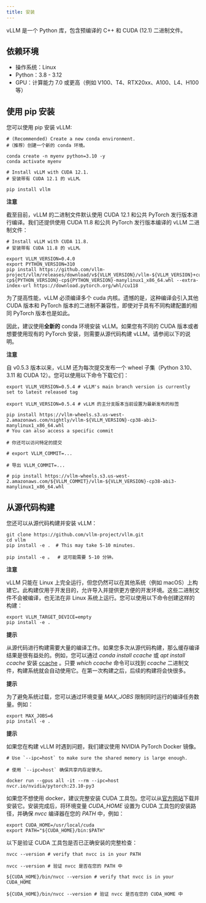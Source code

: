 ```yaml
---
title: 安装
---
```



vLLM 是一个 Python 库，包含预编译的 C++ 和 CUDA (12.1) 二进制文件。


## 依赖环境

* 操作系统：Linux
* Python：3.8 - 3.12
* GPU：计算能力 7.0 或更高（例如 V100、T4、RTX20xx、A100、L4、H100 等）


## 使用 pip 安装

您可以使用 pip 安装 vLLM:

```plain
# (Recommended) Create a new conda environment.
#（推荐）创建一个新的 conda 环境。

conda create -n myenv python=3.10 -y
conda activate myenv

# Install vLLM with CUDA 12.1.
# 安装带有 CUDA 12.1 的 vLLM。

pip install vllm
```


**注意**


截至目前，vLLM 的二进制文件默认使用 CUDA 12.1 和公共 PyTorch 发行版本进行编译。我们还提供使用 CUDA 11.8 和公共 PyTorch 发行版本编译的 vLLM 二进制文件：

```plain
# Install vLLM with CUDA 11.8.
# 安装带有 CUDA 11.8 的 vLLM。

export VLLM_VERSION=0.4.0
export PYTHON_VERSION=310
pip install https://github.com/vllm-project/vllm/releases/download/v${VLLM_VERSION}/vllm-${VLLM_VERSION}+cu118-cp${PYTHON_VERSION}-cp${PYTHON_VERSION}-manylinux1_x86_64.whl --extra-index-url https://download.pytorch.org/whl/cu118
```


为了提高性能，vLLM 必须编译多个 cuda 内核。遗憾的是，这种编译会引入其他 CUDA 版本和 PyTorch 版本的二进制不兼容性，即使对于具有不同构建配置的相同 PyTorch 版本也是如此。


因此，建议使用**全新的** conda 环境安装 vLLM。如果您有不同的 CUDA 版本或者想要使用现有的 PyTorch 安装，则需要从源代码构建 vLLM。请参阅以下的说明。


**注意**


自 v0.5.3 版本以来，vLLM 还为每次提交发布一个 wheel 子集（Python 3.10、3.11 和 CUDA 12）。您可以使用以下命令下载它们：

```plain
export VLLM_VERSION=0.5.4 # vLLM's main branch version is currently set to latest released tag

export VLLM_VERSION=0.5.4 # vLLM 的主分支版本当前设置为最新发布的标签

pip install https://vllm-wheels.s3.us-west-2.amazonaws.com/nightly/vllm-${VLLM_VERSION}-cp38-abi3-manylinux1_x86_64.whl
# You can also access a specific commit

# 你还可以访问特定的提交

# export VLLM_COMMIT=...

# 导出 VLLM_COMMIT=...

# pip install https://vllm-wheels.s3.us-west-2.amazonaws.com/${VLLM_COMMIT}/vllm-${VLLM_VERSION}-cp38-abi3-manylinux1_x86_64.whl
```


## 从源代码构建

您还可以从源代码构建并安装 vLLM：

```plain
git clone https://github.com/vllm-project/vllm.git
cd vllm
pip install -e .  # This may take 5-10 minutes.

pip install -e 。  # 这可能需要 5-10 分钟。
```


**注意**


vLLM 只能在 Linux 上完全运行，但您仍然可以在其他系统（例如 macOS）上构建它。此构建仅用于开发目的，允许导入并提供更方便的开发环境。这些二进制文件不会被编译，也无法在非 Linux 系统上运行。您可以使用以下命令创建这样的构建：

```plain
export VLLM_TARGET_DEVICE=empty
pip install -e .
```


**提示**


从源代码进行构建需要大量的编译工作。如果您多次从源代码构建，那么缓存编译结果是很有益处的。例如，您可以通过 *conda install ccache* 或 *apt install ccache* 安装 [ccache](https://github.com/ccache/ccache) 。只要 *which ccache* 命令可以找到 *ccache* 二进制文件，构建系统就会自动使用它。在第一次构建之后，后续的构建将会快很多。


**提示**


为了避免系统过载，您可以通过环境变量 *MAX_JOBS* 限制同时运行的编译任务数量。例如：

```plain
export MAX_JOBS=6
pip install -e .
```


**提示**


如果您在构建 vLLM 时遇到问题，我们建议使用 NVIDIA PyTorch Docker 镜像。

```plain
# Use `--ipc=host` to make sure the shared memory is large enough.

# 使用 `--ipc=host` 确保共享内存足够大。

docker run --gpus all -it --rm --ipc=host nvcr.io/nvidia/pytorch:23.10-py3
```


如果您不想使用 docker，建议完整安装 CUDA 工具包。您可以从[官方网站](https://developer.nvidia.com/cuda-toolkit-archive)下载并安装它。安装完成后，将环境变量 *CUDA_HOME* 设置为 CUDA 工具包的安装路径，并确保 *nvcc* 编译器在您的 *PATH* 中，例如：

```plain
export CUDA_HOME=/usr/local/cuda
export PATH="${CUDA_HOME}/bin:$PATH"
```


以下是验证 CUDA 工具包是否已正确安装的完整检查：

```plain
nvcc --version # verify that nvcc is in your PATH

nvcc --version # 验证 nvcc 是否在您的 PATH 中

${CUDA_HOME}/bin/nvcc --version # verify that nvcc is in your CUDA_HOME

${CUDA_HOME}/bin/nvcc --version # 验证 nvcc 是否在您的 CUDA_HOME 中
```
